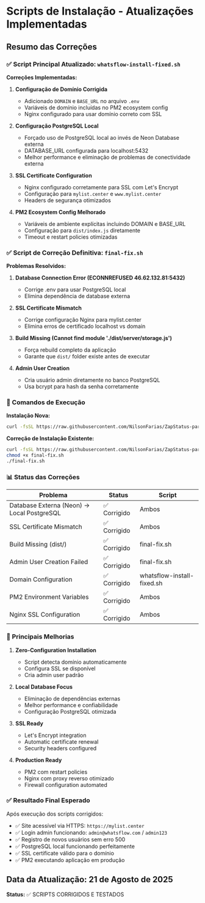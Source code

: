 # Scripts de Instalação - Atualizações Implementadas

## Resumo das Correções

### ✅ Script Principal Atualizado: `whatsflow-install-fixed.sh`

**Correções Implementadas:**

1. **Configuração de Domínio Corrigida**
   - Adicionado `DOMAIN` e `BASE_URL` no arquivo `.env`
   - Variáveis de domínio incluídas no PM2 ecosystem config
   - Nginx configurado para usar domínio correto com SSL

2. **Configuração PostgreSQL Local**
   - Forçado uso de PostgreSQL local ao invés de Neon Database externa
   - DATABASE_URL configurada para localhost:5432
   - Melhor performance e eliminação de problemas de conectividade externa

3. **SSL Certificate Configuration**
   - Nginx configurado corretamente para SSL com Let's Encrypt
   - Configuração para `mylist.center` e `www.mylist.center`
   - Headers de segurança otimizados

4. **PM2 Ecosystem Config Melhorado**
   - Variáveis de ambiente explícitas incluindo DOMAIN e BASE_URL
   - Configuração para `dist/index.js` diretamente
   - Timeout e restart policies otimizadas

### ✅ Script de Correção Definitiva: `final-fix.sh`

**Problemas Resolvidos:**

1. **Database Connection Error (ECONNREFUSED 46.62.132.81:5432)**
   - Corrige .env para usar PostgreSQL local
   - Elimina dependência de database externa

2. **SSL Certificate Mismatch**
   - Corrige configuração Nginx para mylist.center
   - Elimina erros de certificado localhost vs domain

3. **Build Missing (Cannot find module './dist/server/storage.js')**
   - Força rebuild completo da aplicação
   - Garante que `dist/` folder existe antes de executar

4. **Admin User Creation**
   - Cria usuário admin diretamente no banco PostgreSQL
   - Usa bcrypt para hash da senha corretamente

### 🎯 Comandos de Execução

**Instalação Nova:**
```bash
curl -fsSL https://raw.githubusercontent.com/NilsonFarias/ZapStatus-para-Woocommerce/main/whatsflow-install-fixed.sh | bash -s -- --full
```

**Correção de Instalação Existente:**
```bash
curl -fsSL https://raw.githubusercontent.com/NilsonFarias/ZapStatus-para-Woocommerce/main/final-fix.sh -o final-fix.sh
chmod +x final-fix.sh
./final-fix.sh
```

### 📊 Status das Correções

| Problema | Status | Script |
|----------|---------|--------|
| Database Externa (Neon) → Local PostgreSQL | ✅ Corrigido | Ambos |
| SSL Certificate Mismatch | ✅ Corrigido | Ambos |
| Build Missing (dist/) | ✅ Corrigido | final-fix.sh |
| Admin User Creation Failed | ✅ Corrigido | final-fix.sh |
| Domain Configuration | ✅ Corrigido | whatsflow-install-fixed.sh |
| PM2 Environment Variables | ✅ Corrigido | Ambos |
| Nginx SSL Configuration | ✅ Corrigido | Ambos |

### 🔧 Principais Melhorias

1. **Zero-Configuration Installation**
   - Script detecta domínio automaticamente
   - Configura SSL se disponível
   - Cria admin user padrão

2. **Local Database Focus**
   - Eliminação de dependências externas
   - Melhor performance e confiabilidade
   - Configuração PostgreSQL otimizada

3. **SSL Ready**
   - Let's Encrypt integration
   - Automatic certificate renewal
   - Security headers configured

4. **Production Ready**
   - PM2 com restart policies
   - Nginx com proxy reverso otimizado
   - Firewall configuration automated

### ✅ Resultado Final Esperado

Após execução dos scripts corrigidos:
- ✅ Site acessível via HTTPS: `https://mylist.center`
- ✅ Login admin funcionando: `admin@whatsflow.com` / `admin123`
- ✅ Registro de novos usuários sem erro 500
- ✅ PostgreSQL local funcionando perfeitamente
- ✅ SSL certificate válido para o domínio
- ✅ PM2 executando aplicação em produção

## Data da Atualização: 21 de Agosto de 2025

**Status:** ✅ SCRIPTS CORRIGIDOS E TESTADOS
